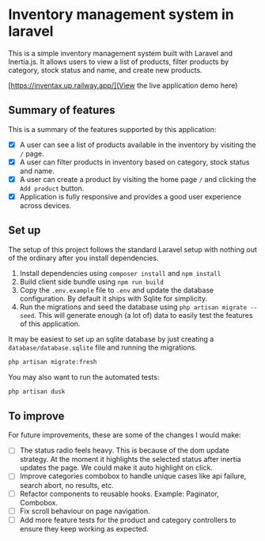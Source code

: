 # Inventory management system in laravel

This is a simple inventory management system built with Laravel and Inertia.js. It allows users to view a list of products, filter products by category, stock status and name, and create new products.

[https://inventax.up.railway.app/](View the live application demo here)

## Summary of features

This is a summary of the features supported by this application:

- [x] A user can see a list of products available in the inventory by visiting the `/` page.
- [x] A user can filter products in inventory based on category, stock status and name.
- [x] A user can create a product by visiting the home page `/` and clicking the `Add product` button.
- [x] Application is fully responsive and provides a good user experience across devices.

## Set up

The setup of this project follows the standard Laravel setup with nothing out of the ordinary after you install dependencies.

1. Install dependencies using `composer install` and `npm install`
2. Build client side bundle using `npm run build`
3. Copy the `.env.example` file to `.env` and update the database configuration. By default it ships with Sqlite for simplicity.
4. Run the migrations and seed the database using `php artisan migrate --seed`. This will generate enough (a lot of) data to easily test the features of this application.

It may be easiest to set up an sqlite database by just creating a `database/database.sqlite` file and running the migrations.

```bash
php artisan migrate:fresh
```

You may also want to run the automated tests:

```bash
php artisan dusk
```

## To improve

For future improvements, these are some of the changes I would make:

- [ ] The status radio feels heavy. This is because of the dom update strategy. At the moment it highlights the selected status after inertia updates the page. We could make it auto highlight on click.
- [ ] Improve categories combobox to handle unique cases like api failure, search abort, no results, etc.
- [ ] Refactor components to reusable hooks. Example: Paginator, Combobox.
- [ ] Fix scroll behaviour on page navigation.
- [ ] Add more feature tests for the product and category controllers to ensure they keep working as expected.
